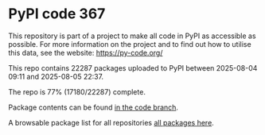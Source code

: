 # PyPI code 367

This repository is part of a project to make all code in PyPI as accessible as possible. For more information 
on the project and to find out how to utilise this data, see the website: https://py-code.org/

This repo contains 22287 packages uploaded to PyPI between 
2025-08-04 09:11 and 2025-08-05 22:37.

The repo is 77% (17180/22287) complete.

Package contents can be found [in the code branch](https://github.com/pypi-data/pypi-mirror-367/tree/code/packages).

A browsable package list for all repositories [all packages here](https://py-code.org/repositories/pypi-mirror-367).


